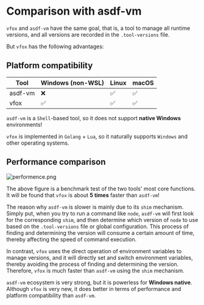 # Comparison with asdf-vm

`vfox` and `asdf-vm` have the same goal, that is, a tool to manage all runtime versions, and all versions are recorded
in the `.tool-versions` file.

But `vfox` has the following advantages:

## Platform compatibility

| Tool    | Windows (non-WSL) | Linux | macOS |
|---------|-------------------|-------|-------|
| asdf-vm | ❌                 | ✅     | ✅     |
| vfox    | ✅                 | ✅     | ✅     |

`asdf-vm` is a `Shell`-based tool, so it does not support **native Windows** environments!

`vfox` is implemented in `Golang` + `Lua`, so it naturally supports `Windows` and other operating systems.

## Performance comparison

![performence.png](/performence.png)

The above figure is a benchmark test of the two tools' most core functions. It will be found that `vfox`
is about **5 times** faster than `asdf-vm`!

The reason why `asdf-vm` is slower is mainly due to its `shim` mechanism. Simply put, when you try to run a command
like `node`, `asdf-vm` will first look for the corresponding `shim`, and then determine which version of `node` to use
based on the `.tool-versions` file or global configuration. This process of finding and determining the version will
consume
a certain amount of time, thereby affecting the speed of command execution.

In contrast, `vfox` uses the direct operation of environment variables to manage versions, and it will directly set and
switch
environment variables, thereby avoiding the process of finding and determining the version. Therefore, `vfox` is much
faster
than `asdf-vm` using the `shim` mechanism.

`asdf-vm` ecosystem is very strong, but it is powerless for **Windows native**. Although `vfox` is very new,
it does better in terms of performance and platform compatibility than `asdf-vm`.
